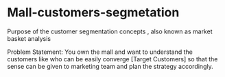 # Mall-customers-segmetation
Purpose of the customer segmentation concepts , also known as market basket analysis

Problem Statement:
You own the mall and want to understand the customers like who can be easily converge [Target Customers] 
so that the sense can be given to marketing team and plan the strategy accordingly.
